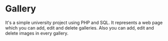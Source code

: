 # Gallery

It's a simple university project using PHP and SQL. It represents a web page which you can add, edit and delete galleries. Also you can add, edit and delete images in every gallery.

